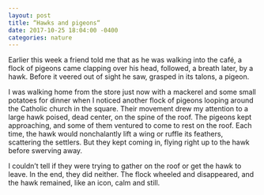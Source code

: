 ```yaml
---
layout: post
title: “Hawks and pigeons“
date: 2017-10-25 18:04:00 -0400
categories: nature
---
```



Earlier this week a friend told me that as he was walking into the café, a flock of pigeons came clapping over his head, followed, a breath later, by a hawk. Before it veered out of sight he saw, grasped in its talons, a pigeon.

I was walking home from the store just now with a mackerel and some small potatoes for dinner when I noticed another flock of pigeons looping around the Catholic church in the square. Their movement drew my attention to a large hawk poised, dead center, on the spine of the roof. The pigeons kept approaching, and some of them ventured to come to rest on the roof. Each time, the hawk would nonchalantly lift a wing or ruffle its feathers, scattering the settlers. But they kept coming in, flying right up to the hawk before swerving away.

I couldn’t tell if they were trying to gather on the roof or get the hawk to leave. In the end, they did neither. The flock wheeled and disappeared, and the hawk remained, like an icon, calm and still.